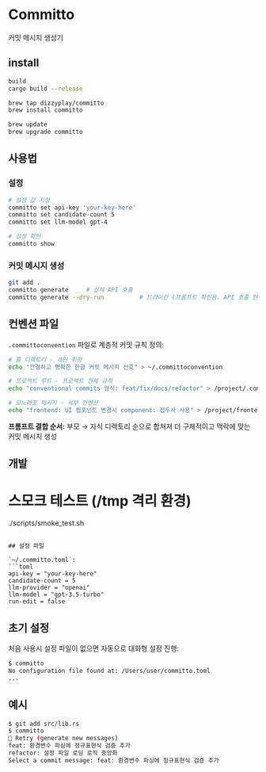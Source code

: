 # Committo

커밋 메시지 생성기 

## install

```bash
build
cargo build --release
```
```bash
brew tap dizzyplay/committo
brew install committo

brew update
brew upgrade committo
```
## 사용법

### 설정
```bash
# 설정 값 지정
committo set api-key 'your-key-here'
committo set candidate-count 5
committo set llm-model gpt-4

# 설정 확인
committo show
```

### 커밋 메시지 생성
```bash
git add .
committo generate     # 실제 API 호출
committo generate --dry-run          # 드라이런 (프롬프트 확인용. API 호출 안함)
```

## 컨벤션 파일

`.committoconvention` 파일로 계층적 커밋 규칙 정의:

```bash
# 홈 디렉토리 - 개인 취향
echo "간결하고 명확한 한글 커밋 메시지 선호" > ~/.committoconvention

# 프로젝트 루트 - 프로젝트 전체 규칙  
echo "conventional commits 형식: feat/fix/docs/refactor" > /project/.committoconvention

# 모노레포 패키지 - 세부 컨벤션
echo "frontend: UI 컴포넌트 변경시 component: 접두사 사용" > /project/frontend/.committoconvention
```

**프롬프트 결합 순서:** 부모 → 자식 디렉토리 순으로 합쳐져 더 구체적이고 맥락에 맞는 커밋 메시지 생성

## 개발

# 스모크 테스트 (/tmp 격리 환경)
./scripts/smoke_test.sh
```

## 설정 파일

`~/.committo.toml`:
```toml
api-key = "your-key-here"
candidate-count = 5
llm-provider = "openai"
llm-model = "gpt-3.5-turbo"
run-edit = false
```

## 초기 설정

처음 사용시 설정 파일이 없으면 자동으로 대화형 설정 진행:

```bash
$ committo
No configuration file found at: /Users/user/committo.toml
...
```

## 예시

```bash
$ git add src/lib.rs
$ committo
🔄 Retry (generate new messages)
feat: 환경변수 파싱에 정규표현식 검증 추가
refactor: 설정 파일 로딩 로직 중앙화
Select a commit message: feat: 환경변수 파싱에 정규표현식 검증 추가
```
